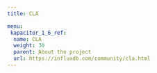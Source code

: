 ```yaml
---
title: CLA

menu:
 kapacitor_1_6_ref:
  name: CLA
  weight: 30
  parent: About the project
  url: https://influxdb.com/community/cla.html
---
```

